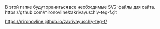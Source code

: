 В этой папке будут храниться все необходимые SVG-файлы для сайта.
https://github.com/mironovline/zakrivayuschiy-teg-f.git

https://mironovline.github.io/zakrivayuschiy-teg-f/